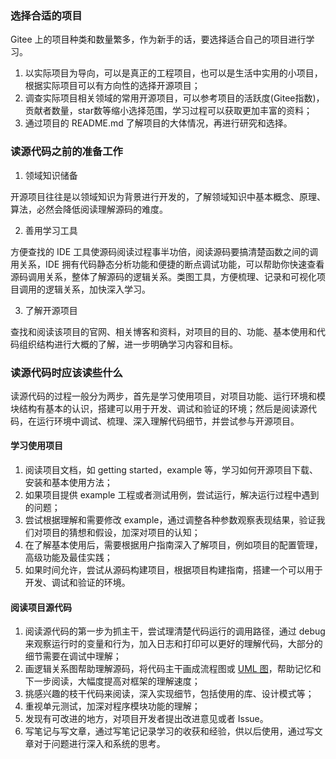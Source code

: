 ### 选择合适的项目

Gitee 上的项目种类和数量繁多，作为新手的话，要选择适合自己的项目进行学习。
1. 以实际项目为导向，可以是真正的工程项目，也可以是生活中实用的小项目，根据实际项目可以有方向性的选择开源项目；
2. 调查实际项目相关领域的常用开源项目，可以参考项目的活跃度(Gitee指数)，贡献者数量，star数等缩小选择范围，学习过程可以获取更加丰富的资料；
3. 通过项目的 README.md 了解项目的大体情况，再进行研究和选择。

### 读源代码之前的准备工作

1. 领域知识储备

开源项目往往是以领域知识为背景进行开发的，了解领域知识中基本概念、原理、算法，必然会降低阅读理解源码的难度。

2. 善用学习工具

方便查找的 IDE 工具使源码阅读过程事半功倍，阅读源码要搞清楚函数之间的调用关系，IDE 拥有代码静态分析功能和便捷的断点调试功能，可以帮助你快速查看源码调用关系，整体了解源码的逻辑关系。类图工具，方便梳理、记录和可视化项目调用的逻辑关系，加快深入学习。

3. 了解开源项目

查找和阅读该项目的官网、相关博客和资料，对项目的目的、功能、基本使用和代码组织结构进行大概的了解，进一步明确学习内容和目标。

### 读源代码时应该读些什么

读源代码的过程一般分为两步，首先是学习使用项目，对项目功能、运行环境和模块结构有基本的认识，搭建可以用于开发、调试和验证的环境；然后是阅读源代码，在运行环境中调试、梳理、深入理解代码细节，并尝试参与开源项目。

#### 学习使用项目

1. 阅读项目文档，如 getting started，example 等，学习如何开源项目下载、安装和基本使用方法；
2. 如果项目提供 example 工程或者测试用例，尝试运行，解决运行过程中遇到的问题；
3. 尝试根据理解和需要修改 example，通过调整各种参数观察表现结果，验证我们对项目的猜想和假设，加深对项目的认知；
4. 在了解基本使用后，需要根据用户指南深入了解项目，例如项目的配置管理，高级功能及最佳实践；
5. 如果时间允许，尝试从源码构建项目，根据项目构建指南，搭建一个可以用于开发、调试和验证的环境。

#### 阅读项目源代码

1. 阅读源代码的第一步为抓主干，尝试理清楚代码运行的调用路径，通过 debug 来观察运行时的变量和行为，加入日志和打印可以更好的理解代码，大部分的细节需要在调试中理解；
2. 画逻辑关系图帮助理解源码，将代码主干画成流程图或 [UML 图](https://baike.baidu.com/item/UML%E5%9B%BE)，帮助记忆和下一步阅读，大幅度提高对框架的理解速度；
3. 挑感兴趣的枝干代码来阅读，深入实现细节，包括使用的库、设计模式等；
4. 重视单元测试，加深对程序模块功能的理解；
5. 发现有可改进的地方，对项目开发者提出改进意见或者 Issue。
6. 写笔记与写文章，通过写笔记记录学习的收获和经验，供以后使用，通过写文章对于问题进行深入和系统的思考。